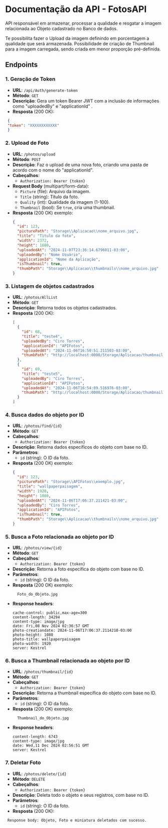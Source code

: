 # Documentação da API - FotosAPI
API responsável em armazenar, processar a qualidade e resgatar a imagem relacionada ao Objeto cadastrado no Banco de dados.

Te possibilita fazer o Upload da imagem definindo em porcentagem a qualidade que será armazenada. 
Possibilidade de criação de Thumbnail para a imagem carregada, sendo criada em menor proporção pré-definida. 

## Endpoints

### 1. Geração de Token
- **URL**: `/api/Auth/generate-token`
- **Método**: `GET`
- **Descrição**: Gera um token Bearer JWT com a inclusão de informações como "uploadedBy" e "applicationId" .
- **Resposta** (200 OK):
 ```json
  {
  "token": "XXXXXXXXXXXX"
  }
 ```
  
### 2. Upload de Foto
- **URL**: `/photos/upload`
- **Método**: `POST`
- **Descrição**: Faz o upload de uma nova foto, criando uma pasta de acordo com o nome do "applicationId".
- **Cabeçalhos**:
  - `Authorization: Bearer {token}`
- **Request Body** (multipart/form-data):
  - `Picture` (file): Arquivo da imagem.
  - `Title` (string): Título da foto.
  - `Quality` (int): Qualidade da imagem (1-100).
  - `Thumbnail` (bool): Se `true`, cria uma thumbnail.
- **Resposta** (200 OK) exemplo:
  ```json
  {
    "id": 123,
    "picturePath": "Storage\\Aplicacao\\nome_arquivo.jpg",
    "title": "Tìtulo da foto",
    "width": 2372,
    "height": 1680,
    "uploadedAt": "2024-11-07T23:36:14.6796011-03:00",
    "uploadedBy": "Nome Usuário",
    "applicationId": "Nome da Aplicação",
    "isThumbnail": true,
    "thumbPath": "Storage\\Aplicacao\\thumbnails\\nome_arquivo.jpg"
  }
  ```

### 3. Listagem de objetos cadastrados
- **URL**: `/photos/AllList`
- **Método**: `GET`
- **Descrição**: Retorna todos os objetos cadastrados.
- **Resposta** (200 OK):
  ```json
  [
    {
      "id": 68,
      "title": "teste4",
      "uploadedBy": "Ciro Torres",
      "applicationId": "APIFotos",
      "uploadedAt": "2024-11-06T16:50:51.211503-03:00",
      "thumbPath": "http://localhost:0000/Storage/Aplicacao/thumbnails/nome_arquivo.jpg"
    },
    {
      "id": 69,
      "title": "teste5",
      "uploadedBy": "Ciro Torres",
      "applicationId": "APIFotos",
      "uploadedAt": "2024-11-06T16:54:09.516976-03:00",
      "thumbPath": "http://localhost:0000/Storage/Aplicacao/thumbnails/nome_arquivo2.jpg"
    }
  ]
  ```

### 4. Busca dados do objeto por ID
- **URL**: `/photos/find/{id}`
- **Método**: `GET`
- **Cabeçalhos**:
  - `Authorization: Bearer {token}`
- **Descrição**: Retorna dados específicos do objeto com base no ID.
- **Parâmetros**:
  - `id` (string): O ID da foto.
- **Resposta** (200 OK) exemplo:
  ```json
  {
    "id": 123,
    "picturePath": "Storage\\APIFotos\\exemplo.jpg",
    "title": "wallpaperpaisagem",
    "width": 1920,
    "height": 1080,
    "uploadedAt": "2024-11-06T17:06:37.211421-03:00",
    "uploadedBy": "Ciro Torres",
    "applicationId": "APIFotos",
    "isThumbnail": true,
    "thumbPath": "Storage\\Aplicacao\\thumbnails\\nome_arquivo.jpg"
  }
  ```

### 5. Busca a Foto relacionada ao objeto por ID
- **URL**: `/photos/view/{id}`
- **Método**: `GET`
- **Cabeçalhos**:
  - `Authorization: Bearer {token}`
- **Descrição**: Retorna a foto específica do objeto com base no ID.
- **Parâmetros**:
  - `id` (string): O ID da foto.
- **Resposta** (200 OK) exemplo:
  ```
    Foto_do_Objeto.jpg
  ```
- **Response headers**:
  ```
  cache-control: public,max-age=300 
  content-length: 34294 
  content-type: image/jpg 
  date: Fri,08 Nov 2024 02:36:57 GMT 
  photo-creationdate: 2024-11-06T17:06:37.2114210-03:00 
  photo-height: 1080 
  photo-title: wallpaperpaisagem 
  photo-width: 1920 
  server: Kestrel 
  ```
  
### 6. Busca a Thumbnail relacionada ao objeto por ID
- **URL**: `/photos/thumbnail/{id}`
- **Método**: `GET`
- **Cabeçalhos**:
  - `Authorization: Bearer {token}`
- **Descrição**: Retorna a thumbnail específica do objeto com base no ID.
- **Parâmetros**:
  - `id` (string): O ID da foto.
- **Resposta** (200 OK) exemplo:
  ```
    Thumbnail_do_Objeto.jpg
  ```
- **Response headers**:
  ```
  content-length: 6743 
  content-type: image/jpg 
  date: Wed,11 Dec 2024 02:56:51 GMT 
  server: Kestrel

  ```

### 7. Deletar Foto
- **URL**: `/photos/delete/{id}`
- **Método**: `DELETE`
- **Cabeçalhos**:
  - `Authorization: Bearer {token}`
- **Descrição**: Deleta todo o objeto e seus registros, com base no ID.
- **Parâmetros**:
  - `id` (string): O ID da foto.
- **Resposta** (200 OK):
 ```
  Response body: Objeto, Foto e miniatura deletados com sucesso.
 ```